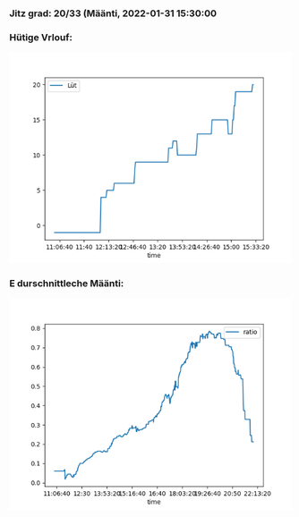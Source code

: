 ### Jitz grad: 20/33 (Määnti, 2022-01-31 15:30:00

### Hütige Vrlouf:
![Graph](Today.png)

### E durschnittleche Määnti:
![Graph](Määnti.png)